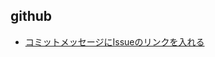 ## github

- [コミットメッセージにIssueのリンクを入れる](https://stackoverflow.com/questions/1687262/link-to-github-issue-number-with-commit-message)
